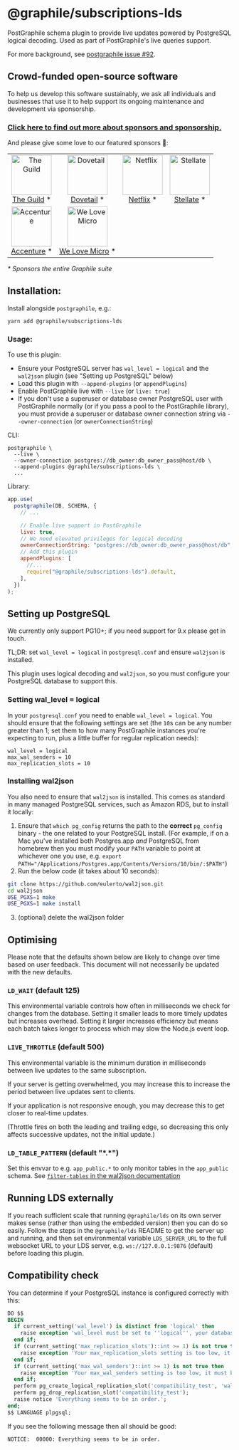 # @graphile/subscriptions-lds

PostGraphile schema plugin to provide live updates powered by PostgreSQL
logical decoding. Used as part of PostGraphile's live queries support.

For more background, see [postgraphile issue #92](https://github.com/graphile/postgraphile/issues/92#issuecomment-313476989).

<!-- SPONSORS_BEGIN -->

## Crowd-funded open-source software

To help us develop this software sustainably, we ask all individuals and
businesses that use it to help support its ongoing maintenance and development
via sponsorship.

### [Click here to find out more about sponsors and sponsorship.](https://www.graphile.org/sponsor/)

And please give some love to our featured sponsors 🤩:

<table><tr>
<td align="center"><a href="https://www.the-guild.dev/"><img src="https://graphile.org/images/sponsors/theguild.png" width="90" height="90" alt="The Guild" /><br />The Guild</a> *</td>
<td align="center"><a href="https://dovetailapp.com/"><img src="https://graphile.org/images/sponsors/dovetail.png" width="90" height="90" alt="Dovetail" /><br />Dovetail</a> *</td>
<td align="center"><a href="https://www.netflix.com/"><img src="https://graphile.org/images/sponsors/Netflix.png" width="90" height="90" alt="Netflix" /><br />Netflix</a> *</td>
<td align="center"><a href="https://stellate.co/"><img src="https://graphile.org/images/sponsors/Stellate.png" width="90" height="90" alt="Stellate" /><br />Stellate</a> *</td>
</tr><tr>
<td align="center"><a href="https://www.accenture.com/"><img src="https://graphile.org/images/sponsors/accenture.svg" width="90" height="90" alt="Accenture" /><br />Accenture</a> *</td>
<td align="center"><a href="https://microteam.io/"><img src="https://graphile.org/images/sponsors/micro.png" width="90" height="90" alt="We Love Micro" /><br />We Love Micro</a> *</td>
</tr></table>

<em>\* Sponsors the entire Graphile suite</em>

<!-- SPONSORS_END -->

## Installation:

Install alongside `postgraphile`, e.g.:

```
yarn add @graphile/subscriptions-lds
```

### Usage:

To use this plugin:

- Ensure your PostgreSQL server has `wal_level = logical` and the `wal2json` plugin (see "Setting up PostgreSQL" below)
- Load this plugin with `--append-plugins` (or `appendPlugins`)
- Enable PostGraphile live with `--live` (or `live: true`)
- If you don't use a superuser or database owner PostgreSQL user with PostGraphile normally (or if you pass a pool to the PostGraphile library), you must provide a superuser or database owner connection string via `--owner-connection` (or `ownerConnectionString`)

CLI:

```
postgraphile \
  --live \
  --owner-connection postgres://db_owner:db_owner_pass@host/db \
  --append-plugins @graphile/subscriptions-lds \
  ...
```

Library:

```js
app.use(
  postgraphile(DB, SCHEMA, {
    // ...

    // Enable live support in PostGraphile
    live: true,
    // We need elevated privileges for logical decoding
    ownerConnectionString: "postgres://db_owner:db_owner_pass@host/db",
    // Add this plugin
    appendPlugins: [
      //...
      require("@graphile/subscriptions-lds").default,
    ],
  })
);
```

## Setting up PostgreSQL

We currently only support PG10+; if you need support for 9.x please get in
touch.

TL;DR: set `wal_level = logical` in `postgresql.conf` and ensure `wal2json`
is installed.

This plugin uses logical decoding and `wal2json`, so you must configure your
PostgreSQL database to support this.

### Setting wal_level = logical

In your `postgresql.conf` you need to enable `wal_level = logical`. You
should ensure that the following settings are set (the `10`s can be any
number greater than 1; set them to how many PostGraphile instances you're
expecting to run, plus a little buffer for regular replication needs):

```
wal_level = logical
max_wal_senders = 10
max_replication_slots = 10
```

### Installing wal2json

You also need to ensure that `wal2json` is installed. This comes as standard
in many managed PostgreSQL services, such as Amazon RDS, but to install it locally:

1. Ensure that `which pg_config` returns the path to the **correct**
   `pg_config` binary - the one related to your PostgreSQL install. (For
   example, if on a Mac you've installed both Postgres.app _and_ PostgreSQL from
   homebrew then you must modify your `PATH` variable to point at whichever one
   you use, e.g. `export PATH="/Applications/Postgres.app/Contents/Versions/10/bin/:$PATH"`)
2. Run the below code (it takes about 10 seconds):

```bash
git clone https://github.com/eulerto/wal2json.git
cd wal2json
USE_PGXS=1 make
USE_PGXS=1 make install
```

3. (optional) delete the wal2json folder

## Optimising

Please note that the defaults shown below are likely to change over time
based on user feedback. This document will not necessarily be updated with
the new defaults.

### `LD_WAIT` (default 125)

This environmental variable controls how often in milliseconds we check for
changes from the database. Setting it smaller leads to more timely updates
but increases overhead. Setting it larger increases efficiency but means each
batch takes longer to process which may slow the Node.js event loop.

### `LIVE_THROTTLE` (default 500)

This environmental variable is the minimum duration in milliseconds between
live updates to the same subscription.

If your server is getting overwhelmed, you may increase this to increase the
period between live updates sent to clients.

If your application is not responsive enough, you may decrease this to get
closer to real-time updates.

(Throttle fires on both the leading and trailing edge, so decreasing this
only affects successive updates, not the initial update.)

### `LD_TABLE_PATTERN` (default "\*.\*")

Set this envvar to e.g. `app_public.*` to only monitor tables in the
`app_public` schema. See [`filter-tables` in the wal2json
documentation](https://github.com/eulerto/wal2json#parameters)

## Running LDS externally

If you reach sufficient scale that running `@graphile/lds` on its own server
makes sense (rather than using the embedded version) then you can do so
easily. Follow the steps in the `@graphile/lds` README to get the server up
and running, and then set environmental variable `LDS_SERVER_URL` to the full
websocket URL to your LDS server, e.g. `ws://127.0.0.1:9876` (default) before
loading this plugin.

## Compatibility check

You can determine if your PostgreSQL instance is configured correctly with this:

```sql
DO $$
BEGIN
  if current_setting('wal_level') is distinct from 'logical' then
    raise exception 'wal_level must be set to ''logical'', your database has it set to ''%''. Please edit your `%` file and restart PostgreSQL.', current_setting('wal_level'), current_setting('config_file');
  end if;
  if (current_setting('max_replication_slots')::int >= 1) is not true then
    raise exception 'Your max_replication_slots setting is too low, it must be greater than 1. Please edit your `%` file and restart PostgreSQL.', current_setting('config_file');
  end if;
  if (current_setting('max_wal_senders')::int >= 1) is not true then
    raise exception 'Your max_wal_senders setting is too low, it must be greater than 1. Please edit your `%` file and restart PostgreSQL.', current_setting('config_file');
  end if;
  perform pg_create_logical_replication_slot('compatibility_test', 'wal2json');
  perform pg_drop_replication_slot('compatibility_test');
  raise notice 'Everything seems to be in order.';
end;
$$ LANGUAGE plpgsql;
```

If you see the following message then all should be good:

```
NOTICE:  00000: Everything seems to be in order.
```
